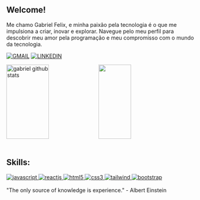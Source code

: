 ## Welcome!

Me chamo Gabriel Felix, e minha paixão pela tecnologia é o que me impulsiona a criar, inovar e explorar. Navegue pelo meu perfil para descobrir meu amor pela programação e meu compromisso com o mundo da tecnologia. 

[![GMAIL](https://img.shields.io/badge/Gmail-D14836?style=for-the-badge&logo=gmail&logoColor=white)](mailto:gofelix1616@gmail.com)
[![LINKEDIN](https://img.shields.io/badge/LinkedIn-0077B5?style=for-the-badge&logo=linkedin&logoColor=white)](https://www.linkedin.com/in/gabriel-felix-73529625b/)

<div aling='center'>
  <img width="47%" height="195px" src="https://github-readme-stats.vercel.app/api?username=gabrielfelxx&show_icons=true&count_private=true&hide_border=true&title_color=418cf2&icon_color=00bfbf&text_color=c9d1d9&bg_color=0d1117" alt="gabriel github stats" /> 
   <img width="41%" height="195px" src="https://github-readme-stats.vercel.app/api/top-langs/?username=gabrielfelxx&layout=compact&hide_border=true&title_color=418cf2&text_color=00bfbf&bg_color=0d1117" />
</div>
<br>

## Skills:

<div style="display: inline_block">
    <a align="center" href="https://developer.mozilla.org/pt-BR/docs/Web/JavaScript">
    <img alt="javascript" src="https://img.shields.io/badge/JavaScript-323330?style=for-the-badge&logo=javascript&logoColor=F7DF1E"/>
    </a>
    <a align="center" href="https://react.dev/learn">
    <img alt="reactjs" src="https://img.shields.io/badge/React-20232A?style=for-the-badge&logo=react&logoColor=61DAFB"/>
    </a>
    <a align="center" href="https://developer.mozilla.org/pt-BR/docs/Web/HTML">
    <img alt="html5" src="https://img.shields.io/badge/HTML5-E34F26?style=for-the-badge&logo=html5&logoColor=white"/>
    </a>
    <a align="center" href="https://developer.mozilla.org/pt-BR/docs/Web/CSS">
    <img alt="css3" src="https://img.shields.io/badge/CSS3-1572B6?style=for-the-badge&logo=css3&logoColor=white"/>
    </a>
    <a align="center" href="https://tailwindcss.com/docs/installation">
    <img alt="tailwind" src="https://img.shields.io/badge/Tailwind_CSS-38B2AC?style=for-the-badge&logo=tailwind-css&logoColor=white"/>
    </a>
    <a align="center" href="https://getbootstrap.com/docs/5.3/getting-started/introduction/">
    <img alt="bootstrap" src="https://img.shields.io/badge/Bootstrap-563D7C?style=for-the-badge&logo=bootstrap&logoColor=white"/>
    </a>
</div> 

</br>
"The only source of knowledge is experience." - Albert Einstein
